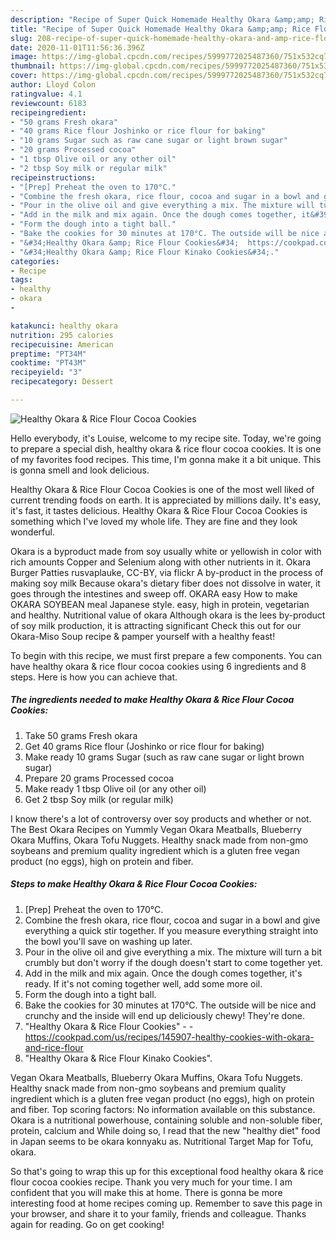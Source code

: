 ```yaml
---
description: "Recipe of Super Quick Homemade Healthy Okara &amp;amp; Rice Flour Cocoa Cookies"
title: "Recipe of Super Quick Homemade Healthy Okara &amp;amp; Rice Flour Cocoa Cookies"
slug: 208-recipe-of-super-quick-homemade-healthy-okara-and-amp-rice-flour-cocoa-cookies
date: 2020-11-01T11:56:36.396Z
image: https://img-global.cpcdn.com/recipes/5999772025487360/751x532cq70/healthy-okara-rice-flour-cocoa-cookies-recipe-main-photo.jpg
thumbnail: https://img-global.cpcdn.com/recipes/5999772025487360/751x532cq70/healthy-okara-rice-flour-cocoa-cookies-recipe-main-photo.jpg
cover: https://img-global.cpcdn.com/recipes/5999772025487360/751x532cq70/healthy-okara-rice-flour-cocoa-cookies-recipe-main-photo.jpg
author: Lloyd Colon
ratingvalue: 4.1
reviewcount: 6183
recipeingredient:
- "50 grams Fresh okara"
- "40 grams Rice flour Joshinko or rice flour for baking"
- "10 grams Sugar such as raw cane sugar or light brown sugar"
- "20 grams Processed cocoa"
- "1 tbsp Olive oil or any other oil"
- "2 tbsp Soy milk or regular milk"
recipeinstructions:
- "[Prep] Preheat the oven to 170°C."
- "Combine the fresh okara, rice flour, cocoa and sugar in a bowl and give everything a quick stir together. If you measure everything straight into the bowl you&#39;ll save on washing up later."
- "Pour in the olive oil and give everything a mix. The mixture will turn a bit crumbly but don&#39;t worry if the dough doesn&#39;t start to come together yet."
- "Add in the milk and mix again. Once the dough comes together, it&#39;s ready. If it&#39;s not coming together well, add some more oil."
- "Form the dough into a tight ball."
- "Bake the cookies for 30 minutes at 170°C. The outside will be nice and crunchy and the inside will end up deliciously chewy! They&#39;re done."
- "&#34;Healthy Okara &amp; Rice Flour Cookies&#34;  https://cookpad.com/us/recipes/145907-healthy-cookies-with-okara-and-rice-flour"
- "&#34;Healthy Okara &amp; Rice Flour Kinako Cookies&#34;."
categories:
- Recipe
tags:
- healthy
- okara
- 

katakunci: healthy okara  
nutrition: 295 calories
recipecuisine: American
preptime: "PT34M"
cooktime: "PT43M"
recipeyield: "3"
recipecategory: Dessert

---
```



![Healthy Okara &amp; Rice Flour Cocoa Cookies](https://img-global.cpcdn.com/recipes/5999772025487360/751x532cq70/healthy-okara-rice-flour-cocoa-cookies-recipe-main-photo.jpg)

Hello everybody, it's Louise, welcome to my recipe site. Today, we're going to prepare a special dish, healthy okara &amp; rice flour cocoa cookies. It is one of my favorites food recipes. This time, I'm gonna make it a bit unique. This is gonna smell and look delicious.

Healthy Okara &amp; Rice Flour Cocoa Cookies is one of the most well liked of current trending foods on earth. It is appreciated by millions daily. It's easy, it's fast, it tastes delicious. Healthy Okara &amp; Rice Flour Cocoa Cookies is something which I've loved my whole life. They are fine and they look wonderful.

Okara is a byproduct made from soy usually white or yellowish in color with rich amounts Copper and Selenium along with other nutrients in it. Okara Burger Patties rusvaplauke, CC-BY, via flickr A by-product in the process of making soy milk Because okara&#39;s dietary fiber does not dissolve in water, it goes through the intestines and sweep off. OKARA easy How to make OKARA SOYBEAN meal Japanese style. easy, high in protein, vegetarian and healthy. Nutritional value of okara Although okara is the lees by-product of soy milk production, it is attracting significant Check this out for our Okara-Miso Soup recipe &amp; pamper yourself with a healthy feast!


To begin with this recipe, we must first prepare a few components. You can have healthy okara &amp; rice flour cocoa cookies using 6 ingredients and 8 steps. Here is how you can achieve that.

<!--inarticleads1-->

##### The ingredients needed to make Healthy Okara &amp; Rice Flour Cocoa Cookies:

1. Take 50 grams Fresh okara
1. Get 40 grams Rice flour (Joshinko or rice flour for baking)
1. Make ready 10 grams Sugar (such as raw cane sugar or light brown sugar)
1. Prepare 20 grams Processed cocoa
1. Make ready 1 tbsp Olive oil (or any other oil)
1. Get 2 tbsp Soy milk (or regular milk)


I know there&#39;s a lot of controversy over soy products and whether or not. The Best Okara Recipes on Yummly Vegan Okara Meatballs, Blueberry Okara Muffins, Okara Tofu Nuggets. Healthy snack made from non-gmo soybeans and premium quality ingredient which is a gluten free vegan product (no eggs), high on protein and fiber. 

<!--inarticleads2-->

##### Steps to make Healthy Okara &amp; Rice Flour Cocoa Cookies:

1. [Prep] Preheat the oven to 170°C.
1. Combine the fresh okara, rice flour, cocoa and sugar in a bowl and give everything a quick stir together. If you measure everything straight into the bowl you&#39;ll save on washing up later.
1. Pour in the olive oil and give everything a mix. The mixture will turn a bit crumbly but don&#39;t worry if the dough doesn&#39;t start to come together yet.
1. Add in the milk and mix again. Once the dough comes together, it&#39;s ready. If it&#39;s not coming together well, add some more oil.
1. Form the dough into a tight ball.
1. Bake the cookies for 30 minutes at 170°C. The outside will be nice and crunchy and the inside will end up deliciously chewy! They&#39;re done.
1. &#34;Healthy Okara &amp; Rice Flour Cookies&#34; -  - https://cookpad.com/us/recipes/145907-healthy-cookies-with-okara-and-rice-flour
1. &#34;Healthy Okara &amp; Rice Flour Kinako Cookies&#34;.


Vegan Okara Meatballs, Blueberry Okara Muffins, Okara Tofu Nuggets. Healthy snack made from non-gmo soybeans and premium quality ingredient which is a gluten free vegan product (no eggs), high on protein and fiber. Top scoring factors: No information available on this substance. Okara is a nutritional powerhouse, containing soluble and non-soluble fiber, protein, calcium and While doing so, I read that the new &#34;healthy diet&#34; food in Japan seems to be okara konnyaku as. Nutritional Target Map for Tofu, okara. 

So that's going to wrap this up for this exceptional food healthy okara &amp; rice flour cocoa cookies recipe. Thank you very much for your time. I am confident that you will make this at home. There is gonna be more interesting food at home recipes coming up. Remember to save this page in your browser, and share it to your family, friends and colleague. Thanks again for reading. Go on get cooking!
